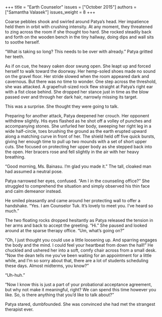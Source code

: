 +++
title = "Earth Counselor"
issues = ["October 2015"]
authors = ["Samantha Valasek"]
issues_weight = 8
+++

Coarse pebbles shook and swirled around Patya’s head. Her impatience held them in orbit with crushing intensity. At any moment, they threatened to zing across the room if she thought too hard. She rocked steadily back and forth on the wooden bench in the tiny hallway, doing dips and wall sits to soothe herself.

“What is taking so long? This needs to be over with already.” Patya gritted her teeth.

As if on cue, the heavy oaken door swung open. She leapt up and forced herself to walk toward the doorway. Her hemp-soled shoes made no sound on the gravel floor. Her stride slowed when the room appeared dark and cavernous. But there was no time to wonder. One step across the threshold, she was attacked. A grapefruit-sized rock flew straight at Patya’s right ear with a fist close behind. She dropped her stance just in time as the blow passed over and through her dark hair, narrowly missing its target.

This was a surprise. She thought they were going to talk.

Preparing for another attack, Patya deepened her crouch. Her opponent withdrew slightly. His eyes flashed as he shot off a volley of punches and accompanying stones. She unfurled her body, sweeping her right leg in a wide half-circle, toes brushing the ground as the earth erupted upward along a matching curve in front of her. The shield held off five quick bursts, giving her enough time to pull up two mounds with a set of short upper cuts. She focused on protecting her upper body as she stepped back into the open. Her bracers rose and fell slightly in the air with her heavy breathing.

“Good morning, Ms. Bainasu. I’m glad you made it.” The tall, cloaked man had assumed a neutral pose.

Patya narrowed her eyes, confused. “Am I in the counseling office?” She struggled to comprehend the situation and simply observed his thin face and calm demeanor instead.

He smiled pleasantly and came around her protecting wall to offer a handshake. “Yes. I am Counselor Tuk. It’s lovely to meet you. I’ve heard so much.”

The two floating rocks dropped hesitantly as Patya released the tension in her arms and back to accept the greeting. “Hi.” She paused and looked around at the sparse therapy office. “Um, what’s going on?”

“Oh, I just thought you could use a little loosening up. And sparring engages the body and the mind. I could feel your heartbeat from down the hall!” He chuckled and ushered her into a soft, comfy chair across from a small desk. “Now the dean tells me you’ve been waiting for an appointment for a little while, and I’m so sorry about that, there are a lot of students scheduling these days. Almost midterms, you know?”

“Uh-huh.”

“Now I know this is just a part of your probational acceptance agreement, but why not make it meaningful, right? We can spend this time however you like. So, is there anything that you’d like to talk about?”

Patya stared, dumbfounded. She was convinced she had met the strangest therapist ever.
